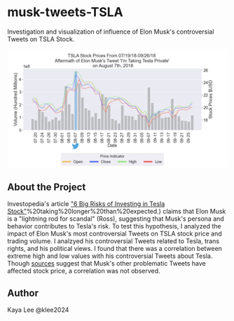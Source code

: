 
# musk-tweets-TSLA

Investigation and visualization of influence of Elon Musk's controversial Tweets on TSLA Stock. 

![Taking Tesla Private](taking-tesla-private.jpg)


## About the Project

Investopedia's article ["6 Big Risks of Investing in Tesla Stock"](https://www.investopedia.com/articles/markets/102815/biggest-risks-investing-tesla-stock.asp#:~:text=The%20electric%20vehicle%20(EV)%20maker,factory)%20taking%20longer%20than%20expected.) claims that Elon Musk is a "lightning rod for scandal" (Ross), suggesting that Musk's 
persona and behavior contributes to Tesla's risk.
To test this hypothesis, I analyzed the impact of Elon Musk's most controversial Tweets on TSLA stock price and trading volume. 
I analzyed his controversial Tweets related to Tesla, trans rights, and his political views. I found that there was a correlation between extreme high and low values with his controversial Tweets about Tesla. Though [sources](https://babel.ua/en/news/85114-tesla-shares-fall-nearly-9-after-musk-tweets-about-peace-treaty-between-ukraine-and-russia) suggest that Musk's other problematic Tweets have affected stock price, a correlation was not observed. 
## Author

Kaya Lee @klee2024
